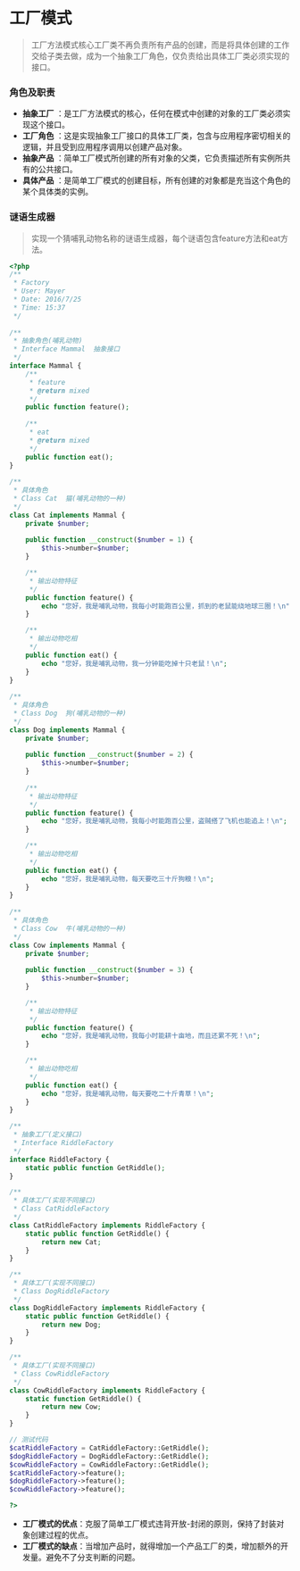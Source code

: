 # 工厂模式
> 工厂方法模式核心工厂类不再负责所有产品的创建，而是将具体创建的工作交给子类去做，成为一个抽象工厂角色，仅负责给出具体工厂类必须实现的接口。

### 角色及职责
- **抽象工厂** ：是工厂方法模式的核心，任何在模式中创建的对象的工厂类必须实现这个接口。
- **工厂角色** ：这是实现抽象工厂接口的具体工厂类，包含与应用程序密切相关的逻辑，并且受到应用程序调用以创建产品对象。
- **抽象产品** ：简单工厂模式所创建的所有对象的父类，它负责描述所有实例所共有的公共接口。
- **具体产品** ：是简单工厂模式的创建目标，所有创建的对象都是充当这个角色的某个具体类的实例。
 
### 谜语生成器
> 实现一个猜哺乳动物名称的谜语生成器，每个谜语包含feature方法和eat方法。
 
``` php
<?php  
/** 
 * Factory
 * User: Mayer
 * Date: 2016/7/25
 * Time: 15:37
 */  
  
/**
 * 抽象角色(哺乳动物)
 * Interface Mammal  抽象接口 
 */  
interface Mammal {
    /**
     * feature
     * @return mixed 
     */  
    public function feature();
  
    /**
     * eat
     * @return mixed 
     */  
    public function eat();
}  
  
/**
 * 具体角色 
 * Class Cat  猫(哺乳动物的一种)
 */
class Cat implements Mammal {
    private $number;
  
    public function __construct($number = 1) {
        $this->number=$number; 
    }  

    /**
     * 输出动物特征
     */
    public function feature() {  
        echo "您好，我是哺乳动物，我每小时能跑百公里，抓到的老鼠能绕地球三圈！\n";
    }  

    /**
     * 输出动物吃相
     */
    public function eat() {  
        echo "您好，我是哺乳动物，我一分钟能吃掉十只老鼠！\n";
    }  
}  
  
/**
 * 具体角色 
 * Class Dog  狗(哺乳动物的一种)
 */
class Dog implements Mammal {
    private $number;
  
    public function __construct($number = 2) {
        $this->number=$number;
    }
  
    /**
     * 输出动物特征
     */
    public function feature() {
        echo "您好，我是哺乳动物，我每小时能跑百公里，盗贼搭了飞机也能追上！\n";
    }

    /**
     * 输出动物吃相
     */
    public function eat() {
        echo "您好，我是哺乳动物，每天要吃三十斤狗粮！\n";
    }
}
  
/**
 * 具体角色 
 * Class Cow  牛(哺乳动物的一种)
 */
class Cow implements Mammal {
    private $number;
  
    public function __construct($number = 3) {
        $this->number=$number;
    }

    /**
     * 输出动物特征
     */
    public function feature() {
        echo "您好，我是哺乳动物，我每小时能耕十亩地，而且还累不死！\n";
    }

    /**
     * 输出动物吃相
     */
    public function eat() {
        echo "您好，我是哺乳动物，每天要吃二十斤青草！\n";
    }
}

/**
 * 抽象工厂(定义接口)
 * Interface RiddleFactory
 */  
interface RiddleFactory {
    static public function GetRiddle();
}

/**
 * 具体工厂(实现不同接口)
 * Class CatRiddleFactory
 */
class CatRiddleFactory implements RiddleFactory {
    static public function GetRiddle() {
        return new Cat;
    }
}

/**
 * 具体工厂(实现不同接口)
 * Class DogRiddleFactory
 */
class DogRiddleFactory implements RiddleFactory {
    static public function GetRiddle() {
        return new Dog;
    }
}

/**
 * 具体工厂(实现不同接口)
 * Class CowRiddleFactory
 */
class CowRiddleFactory implements RiddleFactory {
    static function GetRiddle() {
        return new Cow;
    }
}

// 测试代码
$catRiddleFactory = CatRiddleFactory::GetRiddle();
$dogRiddleFactory = DogRiddleFactory::GetRiddle();
$cowRiddleFactory = CowRiddleFactory::GetRiddle();
$catRiddleFactory->feature();
$dogRiddleFactory->feature();
$cowRiddleFactory->feature();

?>
```
> 
- **工厂模式的优点**：克服了简单工厂模式违背开放-封闭的原则，保持了封装对象创建过程的优点。
- **工厂模式的缺点**：当增加产品时，就得增加一个产品工厂的类，增加额外的开发量。避免不了分支判断的问题。
